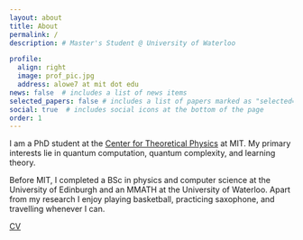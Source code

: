 ```yaml
---
layout: about
title: About
permalink: /
description: # Master's Student @ University of Waterloo

profile:
  align: right
  image: prof_pic.jpg
  address: alowe7 at mit dot edu
news: false  # includes a list of news items
selected_papers: false # includes a list of papers marked as "selected={true}"
social: true  # includes social icons at the bottom of the page
order: 1
---
```

I am a PhD student at the <a href="https://physics.mit.edu/research/labs-centers/center-for-theoretical-physics/">Center for Theoretical Physics</a> at MIT. My primary interests lie in quantum computation, quantum complexity, and learning theory.

Before MIT, I completed a BSc in physics and computer science at the University of Edinburgh and an MMATH at the University of Waterloo. Apart from my research I enjoy playing basketball, practicing saxophone, and travelling whenever I can.

<a href="assets/pdf/cv.pdf">CV</a>
